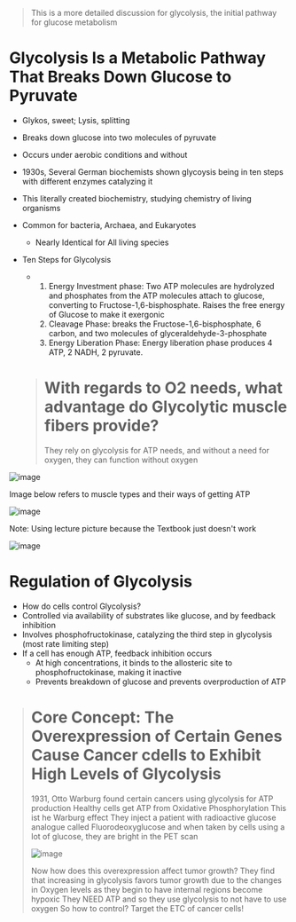> This is a more detailed discussion for glycolysis, the initial pathway for glucose metabolism

# Glycolysis Is a Metabolic Pathway That Breaks Down Glucose to Pyruvate
- Glykos, sweet; Lysis, splitting
- Breaks down glucose into two molecules of pyruvate
- Occurs under aerobic conditions and without
- 1930s, Several German biochemists shown glycoysis being in ten steps with different enzymes catalyzing it
- This literally created biochemistry, studying chemistry of living organisms
- Common for bacteria, Archaea, and Eukaryotes
  - Nearly Identical for All living species

- Ten Steps for Glycolysis
  - 1. Energy Investment phase: Two ATP molecules are hydrolyzed and phosphates from the ATP molecules attach to glucose, converting to Fructose-1,6-bisphosphate. Raises the free energy of Glucose to make it exergonic
    2. Cleavage Phase: breaks the Fructose-1,6-bisphosphate, 6 carbon, and two molecules of glyceraldehyde-3-phosphate
    3. Energy Liberation Phase: Energy liberation phase produces 4 ATP, 2 NADH, 2 pyruvate.
   
  > # With regards to O2 needs, what advantage do Glycolytic muscle fibers provide?
    > They rely on glycolysis for ATP needs, and without a need for oxygen, they can function without oxygen

![image](https://github.com/MCBasterSheet/MCBasterSheet/assets/157453648/0dcd6fdb-2eb1-4c4d-8efe-46844cd092c1)

Image below refers to muscle types and their ways of getting ATP

![image](https://github.com/MCBasterSheet/MCBasterSheet/assets/157453648/33d8ab89-e328-49eb-98d8-839b1aaf5f68)

Note: Using lecture picture because the Textbook just doesn't work

![image](https://github.com/MCBasterSheet/MCBasterSheet/assets/157453648/66586930-238f-4044-820e-d76f9d674d98)


# Regulation of Glycolysis
- How do cells control Glycolysis?
- Controlled via availability of substrates like glucose, and by feedback inhibition
- Involves phosphofructokinase, catalyzing the third step in glycolysis (most rate limiting step)
- If a cell has enough ATP, feedback inhibition occurs
  - At high concentrations, it binds to the allosteric site to phosphofructokinase, making it inactive
  - Prevents breakdown of glucose and prevents overproduction of ATP


> # Core Concept: The Overexpression of Certain Genes Cause Cancer cdells to Exhibit High Levels of Glycolysis
> 1931, Otto Warburg found certain cancers using glycolysis for ATP production
> Healthy cells get ATP from Oxidative Phosphorylation
> This ist he Warburg effect
> They inject a patient with radioactive glucose analogue called Fluorodeoxyglucose and when taken by cells using a lot of glucose, they are bright in the PET scan
>
> ![image](https://github.com/MCBasterSheet/MCBasterSheet/assets/157453648/7f894b3c-41af-4cc1-bb69-3b6746bec9ea)
> 
> Now how does this overexpression affect tumor growth?
> They find that increasing in glycolysis favors tumor growth due to the changes in Oxygen levels as they begin to have internal regions become hypoxic
> They NEED ATP and so they use glycolysis to not have to use oxygen
> So how to control? Target the ETC of cancer cells!
